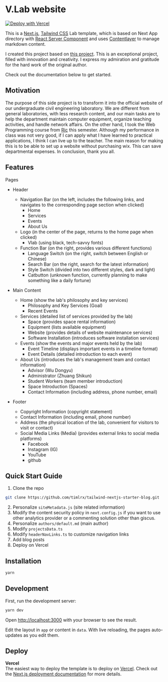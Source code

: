 # V.Lab website

[![Deploy with Vercel](https://vercel.com/button)](https://vercel.com/new/git/external?repository-url=https://github.com/timlrx/tailwind-nextjs-starter-blog)

This is a [Next.js](https://nextjs.org/), [Tailwind CSS](https://tailwindcss.com/) Lab template, which is based on Next App directory with [React Server Component](https://nextjs.org/docs/getting-started/react-essentials#server-components) and uses [Contentlayer](https://www.contentlayer.dev/) to manage markdown content.

I created this project based on [this project](https://github.com/timlrx/tailwind-nextjs-starter-blog). This is an exceptional project, filled with innovation and creativity. I express my admiration and gratitude for the hard work of the original author.

Check out the documentation below to get started.

## Motivation

The purpose of this side project is to transform it into the official website of our undergraduate civil engineering laboratory. We are different from general laboratories, with less research content, and our main tasks are to help the department maintain computer equipment, organize teaching activities, and handle network affairs.
On the other hand, I took the Web Programming course from [Ric](https://www.ee.ntu.edu.tw/profile1.php?id=98) this semester. Although my performance in class was not very good, if I can apply what I have learned to practical applications, I think I can live up to the teacher.
The main reason for making this is to be able to set up a website without purchasing wix. This can save departmental expenses. In conclusion, thank you all.

## Features

Pages
  - Header
    - Navigation Bar (on the left, includes the following links, and navigates to the corresponding page section when clicked)
      - Home
      - Services
      - Events
      - About Us
    - Logo (in the center of the page, returns to the home page when clicked)
      - Vlab (using black, tech-savvy fonts)
    - Function Bar (on the right, provides various different functions)
      - Language Switch (on the right, switch between English or Chinese)
      - Search Bar (on the right, search for the latest information)
      - Style Switch (divided into two different styles, dark and light)
      - Catbutton (unknown function, currently planning to make something like a daily fortune)

  - Main Content
    - Home (show the lab's philosophy and key services)
      - Philosophy and Key Services (Goal)
      - Recent Events
    - Services (detailed list of services provided by the lab)
      - Space (provides space rental information)
      - Equipment (lists available equipment)
      - Website (provides details of website maintenance services)
      - Software Installation (introduces software installation services)
    - Events (show the events and major events held by the lab)
      - Event Timeline (displays important events in a timeline format)
      - Event Details (detailed introduction to each event)
    - About Us (introduces the lab's management team and contact information)
      - Advisor (Wu Dongyu)
      - Administrator (Zhuang Shikun)
      - Student Workers (team member introduction)
      - Space Introduction (Spaces)
      - Contact Information (including address, phone number, email)

  - Footer
    - Copyright Information (copyright statement)
    - Contact Information (including email, phone number)
    - Address (the physical location of the lab, convenient for visitors to visit or contact)
    - Social Media Links (Media) (provides external links to social media platforms)
      - Facebook
      - Instagram (IG)
      - YouTube
      - github

## Quick Start Guide

1. Clone the repo

```bash
git clone https://github.com/timlrx/tailwind-nextjs-starter-blog.git
```

2. Personalize `siteMetadata.js` (site related information)
3. Modify the content security policy in `next.config.js` if you want to use
   other analytics provider or a commenting solution other than giscus.
4. Personalize `authors/default.md` (main author)
5. Modify `projectsData.ts`
6. Modify `headerNavLinks.ts` to customize navigation links
7. Add blog posts
8. Deploy on Vercel

## Installation

```bash
yarn
```

## Development

First, run the development server:

```bash
yarn dev
```

Open [http://localhost:3000](http://localhost:3000) with your browser to see the result.

Edit the layout in `app` or content in `data`. With live reloading, the pages auto-updates as you edit them.

## Deploy

**Vercel**  
The easiest way to deploy the template is to deploy on [Vercel](https://vercel.com). Check out the [Next.js deployment documentation](https://nextjs.org/docs/app/building-your-application/deploying) for more details.
